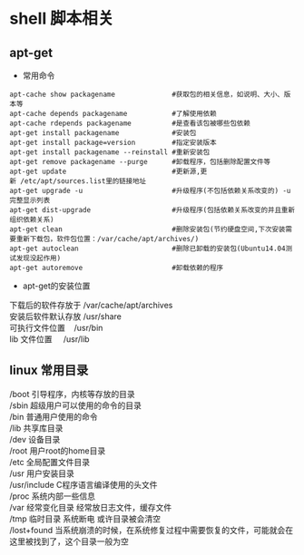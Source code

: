 # shell 脚本相关

## apt-get
* 常用命令
```shell
apt-cache show packagename              #获取包的相关信息，如说明、大小、版本等
apt-cache depends packagename           #了解使用依赖
apt-cache rdepends packagename          #是查看该包被哪些包依赖
apt-get install packagename             #安装包
apt-get install package=version         #指定安装版本
apt-get install packagename --reinstall #重新安装包
apt-get remove packagename --purge      #卸载程序，包括删除配置文件等
apt-get update                          #更新源,更新 /etc/apt/sources.list里的链接地址
apt-get upgrade -u                      #升级程序(不包括依赖关系改变的) -u 完整显示列表
apt-get dist-upgrade                    #升级程序(包括依赖关系改变的并且重新组织依赖关系)
apt-get clean                           #删除安装包(节约硬盘空间,下次安装需要重新下载包，软件包位置：/var/cache/apt/archives/)
apt-get autoclean                       #删除已卸载的安装包(Ubuntu14.04测试发现没起作用)
apt-get autoremove                      #卸载依赖的程序
```

* apt-get的安装位置  

下载后的软件存放于 /var/cache/apt/archives  
安装后软件默认存放 /usr/share  
可执行文件位置    /usr/bin  
lib 文件位置     /usr/lib  

## linux 常用目录
/boot 引导程序，内核等存放的目录  
/sbin 超级用户可以使用的命令的目录  
/bin 普通用户使用的命令  
/lib 共享库目录  
/dev 设备目录  
/root 用户root的home目录  
/etc 全局配置文件目录  
/usr 用户安装目录  
/usr/include C程序语言编译使用的头文件  
/proc 系统内部一些信息  
/var 经常变化目录 经常放日志文件，缓存文件  
/tmp 临时目录 系统断电 或许目录被会清空  
/lost+found 当系统崩溃的时候，在系统修复过程中需要恢复的文件，可能就会在这里被找到了，这个目录一般为空  
